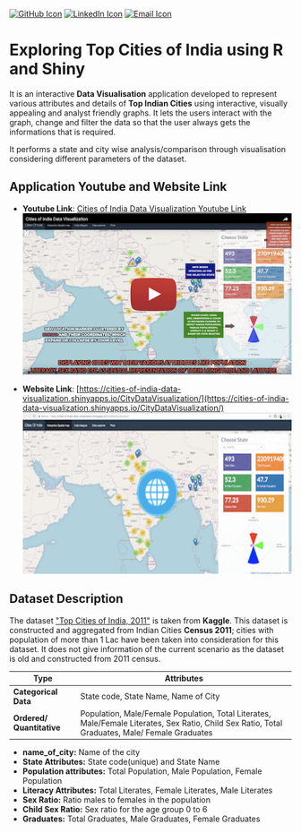 
[![GitHub Icon](https://cdn4.iconfinder.com/data/icons/ionicons/512/icon-social-github-32.png)](https://github.com/Anubhavj02) [![LinkedIn Icon](https://cdn3.iconfinder.com/data/icons/free-social-icons/67/linkedin_circle_color-32.png)](https://www.linkedin.com/in/anubhav-jain02/) [![Email Icon](https://cdn4.iconfinder.com/data/icons/miu-flat-social/60/mail-32.png)](mailto:jainan@tcd.ie)
# Exploring Top Cities of India using R and Shiny
It is an interactive **Data Visualisation** application developed to represent various attributes and details of **Top Indian Cities** using interactive, visually appealing and analyst friendly graphs. It lets the users interact with the graph, change and filter the data so that the user always gets the informations that is required.

It performs a state and city wise analysis/comparison through visualisation considering different parameters of the dataset.

## Application Youtube and Website Link

 - **Youtube Link**: [Cities of India Data Visualization Youtube Link](https://www.youtube.com/watch?v=KuYK-U7wDWU)
 [![IMAGE ALT TEXT HERE](https://github.com/Anubhavj02/Data-Visualisation-with-R-and-Shiny-Cities-of-India/blob/master/images/screenshot2.png)](https://www.youtube.com/watch?v=KuYK-U7wDWU)

- **Website Link**: [https://cities-of-india-data-visualization.shinyapps.io/CityDataVisualization/](https://cities-of-india-data-visualization.shinyapps.io/CityDataVisualization/)
 [![IMAGE ALT TEXT HERE](https://github.com/Anubhavj02/Data-Visualisation-with-R-and-Shiny-Cities-of-India/blob/master/images/screenshot1.png)](https://cities-of-india-data-visualization.shinyapps.io/CityDataVisualization/)

## Dataset Description
The dataset ["Top Cities of India, 2011"](https://www.kaggle.com/zed9941/top-500-indian-cities/data) is taken from **Kaggle**. This dataset is constructed and aggregated from Indian Cities **Census 2011**; cities with population of more than 1 Lac have been taken into consideration for this dataset. It does not give information of the current scenario as the dataset is old and constructed from 2011 census.


|Type|  Attributes|
|--|--|
|  **Categorical Data**| State code, State Name, Name of City |
|  **Ordered/ Quantitative**| Population, Male/Female Population, Total Literates, Male/Female Literates, Sex Ratio, Child Sex Ratio, Total Graduates, Male/ Female Graduates |


 - **name_of_city:** Name of the city
 - **State Attributes:** State code(unique) and State Name
 - **Population attributes:** Total Population, Male Population, Female Population
 - **Literacy Attributes:** Total Literates, Female Literates, Male Literates
 - **Sex Ratio:** Ratio males to females in the population
 - **Child Sex Ratio:** Sex ratio for the age group 0 to 6
 - **Graduates:** Total Graduates, Male Graduates, Female Graduates
